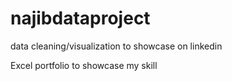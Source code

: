 # najibdataproject
data cleaning/visualization to showcase on linkedin

Excel portfolio to showcase my skill
